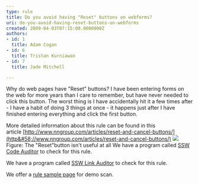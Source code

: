 ```yaml
---
type: rule
title: Do you avoid having "Reset" buttons on webforms?
uri: do-you-avoid-having-reset-buttons-on-webforms
created: 2009-04-03T07:15:00.0000000Z
authors:
- id: 1
  title: Adam Cogan
- id: 6
  title: Tristan Kurniawan
- id: 7
  title: Jade Mitchell

---
```


 
​Why do web pages have "Reset" buttons? I have been entering forms on the web for more years than I care to remember, but have never needed to click this button. The worst thing is I have accidentally hit it a few times after - I have a habit of doing 3 things at once - it happens just after I have finished entering everything and click the first button.
 
More detailed information about this rule can be found in this article [http://www.nngroup.com/articles/reset-and-cancel-buttons/](http&#58;//www.nngroup.com/articles/reset-and-cancel-buttons/)
![](/publishingimages/ResetButton.gif)Figure: The "Reset"​​​ button isn't useful at all 
We have a program called        [SSW Code Auditor](http&#58;//www.ssw.com.au/ssw/CodeAuditor) to check for this rule.

We have a program called        [SSW Link Auditor](http&#58;//www.ssw.com.au/ssw/LinkAuditor) to check for this rule.​​

We offer a        [rule sample page](http&#58;//www.ssw.com.au/SSW/LinkAuditor/Samples/Rules/NoResetButton.aspx) for demo scan.

